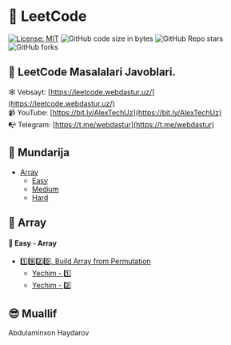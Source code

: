 # 🚀 LeetCode

[![License: MIT](https://img.shields.io/badge/license-MIT-green.svg)](https://opensource.org/licenses/MIT)
![GitHub code size in bytes](https://img.shields.io/github/languages/code-size/webdastur/leetcode?color=green)
![GitHub Repo stars](https://img.shields.io/github/stars/webdastur/leetcode?style=social)
![GitHub forks](https://img.shields.io/github/forks/webdastur/leetcode?style=social)

## 🔷 LeetCode Masalalari Javoblari.

🕸 Vebsayt: [https://leetcode.webdastur.uz/](https://leetcode.webdastur.uz/)<br>
📹 YouTube: [https://bit.ly/AlexTechUz](https://bit.ly/AlexTechUz)<br>
📭 Telegram: [https://t.me/webdastur](https://t.me/webdastur)

## 🔷 Mundarija

- [Array](#array)
    - [Easy](#easy---array)
    - [Medium]()
    - [Hard]()

## 🔷 Array

#### 🔹 Easy - Array

* [1️⃣9️⃣2️⃣0️⃣. Build Array from Permutation](https://leetcode.com/problems/build-array-from-permutation/)
    * [Yechim - 1️⃣](https://github.com/webdastur/leetcode/blob/main/array/easy/leetcode1920_1.py)
    * [Yechim - 2️⃣](https://github.com/webdastur/leetcode/blob/main/array/easy/leetcode1920_2.py)

## 😎 Muallif

Abdulaminxon Haydarov
